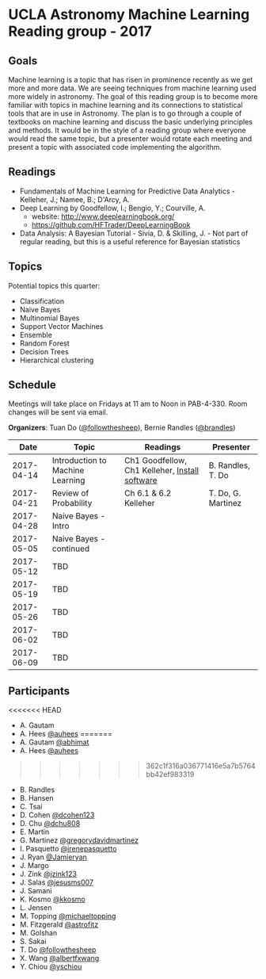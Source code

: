 # UCLA Astronomy Machine Learning Reading group - 2017

## Goals
Machine learning is a topic that has risen in prominence recently as we get more and more data. We are seeing techniques from machine learning used more widely in astronomy. The goal of this reading group is to become more familiar with topics in machine learning and its connections to statistical tools that are in use in Astronomy. The plan is to go through a couple of textbooks on machine learning and discuss the basic underlying principles and methods. It would be in the style of a reading group where everyone would read the same topic, but a presenter would rotate each meeting and present a topic with associated code implementing the algorithm.

## Readings
- Fundamentals of Machine Learning for Predictive Data Analytics - Kelleher, J.; Namee, B.; D'Arcy, A.
- Deep Learning by Goodfellow, I.; Bengio, Y.;  Courville, A.
  - website: http://www.deeplearningbook.org/
  - https://github.com/HFTrader/DeepLearningBook
- Data Analysis: A Bayesian Tutorial - Sivia, D. & Skilling, J. - Not part of regular reading, but this is a useful reference for Bayesian statistics

## Topics
Potential topics this quarter:
- Classification
- Naive Bayes
- Multinomial Bayes
- Support Vector Machines
- Ensemble
- Random Forest
- Decision Trees
- Hierarchical clustering

## Schedule
Meetings will take place on Fridays at 11 am to Noon in PAB-4-330. Room changes will be sent via email.

**Organizers**: Tuan Do ([@followthesheep](https://github.com/followthesheep)), Bernie Randles ([@brandles](https://github.com/brandles))

| Date | Topic | Readings | Presenter |
| --- | --- | --- | --- |
|2017-04-14| Introduction to Machine Learning | Ch1 Goodfellow, Ch1 Kelleher, [Install software](https://github.com/UCLAMLRG/Basics) | B. Randles, T. Do |
|2017-04-21| Review of Probability | Ch 6.1 & 6.2 Kelleher | T. Do, G. Martinez|
|2017-04-28| Naive Bayes - Intro |
|2017-05-05| Naive Bayes - continued |
|2017-05-12| TBD |
|2017-05-19| TBD |
|2017-05-26| TBD |
|2017-06-02| TBD |
|2017-06-09| TBD |

## Participants
<<<<<<< HEAD
- A.	Gautam
- A.	Hees [@auhees](https://github.com/auhees)
=======
- A.	Gautam [@abhimat](https://github.com/abhimat)
- A.	Hees [@auhees](https://github.com/auhees)
>>>>>>> 362c1f316a036771416e5a7b5764bb42ef983319
- B.	Randles
- B.	Hansen
- C.	Tsai
- D.	Cohen [@dcohen123](https://github.com/dcohen123)
- D.	Chu [@dchu808](https://github.com/dchu808)
- E.	Martin
- G.	Martinez [@gregorydavidmartinez](https://github.com/gregorydavidmartinez)
- I.	Pasquetto [@irenepasquetto](https://github.com/irenepasquetto)
- J.	Ryan [@Jamieryan](https://github.com/Jamieryan)
- J.	Margo
- J. 	Zink [@jzink123](https://github.com/jzink123)
- J.	Salas [@jesusms007](https://github.com/jesusms007)
- J.	Samani
- K.	Kosmo [@kkosmo](https://github.com/kkosmo)
- L.	Jensen
- M.	Topping [@michaeltopping](https://github.com/michaeltopping)
- M.	Fitzgerald [@astrofitz](https://github.com/astrofitz)
- M.	Golshan
- S.	Sakai
- T.	Do [@followthesheep](https://github.com/followthesheep)
- X.	Wang [@albertfxwang](https://github.com/albertfxwang)
- Y.	Chiou [@yschiou](https://github.com/yschiou)
